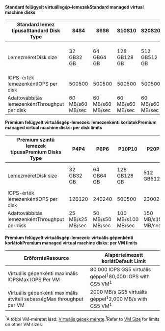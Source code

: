 <span data-ttu-id="406c7-101">**Standard felügyelt virtuálisgép-lemezek**</span><span class="sxs-lookup"><span data-stu-id="406c7-101">**Standard managed virtual machine disks**</span></span>

| <span data-ttu-id="406c7-102">Standard lemez típusa</span><span class="sxs-lookup"><span data-stu-id="406c7-102">Standard Disk Type</span></span>  | <span data-ttu-id="406c7-103">S4</span><span class="sxs-lookup"><span data-stu-id="406c7-103">S4</span></span>               | <span data-ttu-id="406c7-104">S6</span><span class="sxs-lookup"><span data-stu-id="406c7-104">S6</span></span>               | <span data-ttu-id="406c7-105">S10</span><span class="sxs-lookup"><span data-stu-id="406c7-105">S10</span></span>              | <span data-ttu-id="406c7-106">S20</span><span class="sxs-lookup"><span data-stu-id="406c7-106">S20</span></span>              | <span data-ttu-id="406c7-107">S30</span><span class="sxs-lookup"><span data-stu-id="406c7-107">S30</span></span>              | <span data-ttu-id="406c7-108">S40</span><span class="sxs-lookup"><span data-stu-id="406c7-108">S40</span></span>              | <span data-ttu-id="406c7-109">S50</span><span class="sxs-lookup"><span data-stu-id="406c7-109">S50</span></span>              | 
|---------------------|---------------------|---------------------|------------------|------------------|------------------|------------------|------------------| 
| <span data-ttu-id="406c7-110">Lemezméret</span><span class="sxs-lookup"><span data-stu-id="406c7-110">Disk size</span></span>           | <span data-ttu-id="406c7-111">32 GB</span><span class="sxs-lookup"><span data-stu-id="406c7-111">32 GB</span></span>            | <span data-ttu-id="406c7-112">64 GB</span><span class="sxs-lookup"><span data-stu-id="406c7-112">64 GB</span></span>            | <span data-ttu-id="406c7-113">128 GB</span><span class="sxs-lookup"><span data-stu-id="406c7-113">128 GB</span></span>           | <span data-ttu-id="406c7-114">512 GB</span><span class="sxs-lookup"><span data-stu-id="406c7-114">512 GB</span></span>           | <span data-ttu-id="406c7-115">1024 GB (1 TB)</span><span class="sxs-lookup"><span data-stu-id="406c7-115">1024 GB (1 TB)</span></span>   | <span data-ttu-id="406c7-116">2048 GB (2TB)</span><span class="sxs-lookup"><span data-stu-id="406c7-116">2048 GB (2TB)</span></span>    | <span data-ttu-id="406c7-117">4095 GB (4 TB)</span><span class="sxs-lookup"><span data-stu-id="406c7-117">4095 GB (4 TB)</span></span>   | 
| <span data-ttu-id="406c7-118">IOPS-érték lemezenként</span><span class="sxs-lookup"><span data-stu-id="406c7-118">IOPS per disk</span></span>       | <span data-ttu-id="406c7-119">500</span><span class="sxs-lookup"><span data-stu-id="406c7-119">500</span></span>              | <span data-ttu-id="406c7-120">500</span><span class="sxs-lookup"><span data-stu-id="406c7-120">500</span></span>              | <span data-ttu-id="406c7-121">500</span><span class="sxs-lookup"><span data-stu-id="406c7-121">500</span></span>              | <span data-ttu-id="406c7-122">500</span><span class="sxs-lookup"><span data-stu-id="406c7-122">500</span></span>              | <span data-ttu-id="406c7-123">500</span><span class="sxs-lookup"><span data-stu-id="406c7-123">500</span></span>              | <span data-ttu-id="406c7-124">500</span><span class="sxs-lookup"><span data-stu-id="406c7-124">500</span></span>             | <span data-ttu-id="406c7-125">500</span><span class="sxs-lookup"><span data-stu-id="406c7-125">500</span></span>              | 
| <span data-ttu-id="406c7-126">Adattovábbítás lemezenként</span><span class="sxs-lookup"><span data-stu-id="406c7-126">Throughput per disk</span></span> | <span data-ttu-id="406c7-127">60 MB/s</span><span class="sxs-lookup"><span data-stu-id="406c7-127">60 MB/sec</span></span> | <span data-ttu-id="406c7-128">60 MB/s</span><span class="sxs-lookup"><span data-stu-id="406c7-128">60 MB/sec</span></span> | <span data-ttu-id="406c7-129">60 MB/s</span><span class="sxs-lookup"><span data-stu-id="406c7-129">60 MB/sec</span></span> | <span data-ttu-id="406c7-130">60 MB/s</span><span class="sxs-lookup"><span data-stu-id="406c7-130">60 MB/sec</span></span> | <span data-ttu-id="406c7-131">60 MB/s</span><span class="sxs-lookup"><span data-stu-id="406c7-131">60 MB/sec</span></span> | <span data-ttu-id="406c7-132">60 MB/s</span><span class="sxs-lookup"><span data-stu-id="406c7-132">60 MB/sec</span></span> | <span data-ttu-id="406c7-133">60 MB/s</span><span class="sxs-lookup"><span data-stu-id="406c7-133">60 MB/sec</span></span> | 

<span data-ttu-id="406c7-134">**Prémium felügyelt virtuálisgép-lemezek: lemezenkénti korlátok**</span><span class="sxs-lookup"><span data-stu-id="406c7-134">**Premium managed virtual machine disks: per disk limits**</span></span>

| <span data-ttu-id="406c7-135">Prémium szintű lemezek típusa</span><span class="sxs-lookup"><span data-stu-id="406c7-135">Premium Disks Type</span></span>  | <span data-ttu-id="406c7-136">P4</span><span class="sxs-lookup"><span data-stu-id="406c7-136">P4</span></span>    | <span data-ttu-id="406c7-137">P6</span><span class="sxs-lookup"><span data-stu-id="406c7-137">P6</span></span>    | <span data-ttu-id="406c7-138">P10</span><span class="sxs-lookup"><span data-stu-id="406c7-138">P10</span></span>   | <span data-ttu-id="406c7-139">P20</span><span class="sxs-lookup"><span data-stu-id="406c7-139">P20</span></span>   | <span data-ttu-id="406c7-140">P30</span><span class="sxs-lookup"><span data-stu-id="406c7-140">P30</span></span>   | <span data-ttu-id="406c7-141">P40</span><span class="sxs-lookup"><span data-stu-id="406c7-141">P40</span></span>   | <span data-ttu-id="406c7-142">P50</span><span class="sxs-lookup"><span data-stu-id="406c7-142">P50</span></span>   | 
|---------------------|-------|-------|-------|-------|-------|-------|-------|
| <span data-ttu-id="406c7-143">Lemezméret</span><span class="sxs-lookup"><span data-stu-id="406c7-143">Disk size</span></span>           | <span data-ttu-id="406c7-144">32 GB</span><span class="sxs-lookup"><span data-stu-id="406c7-144">32 GB</span></span> | <span data-ttu-id="406c7-145">64 GB</span><span class="sxs-lookup"><span data-stu-id="406c7-145">64 GB</span></span> | <span data-ttu-id="406c7-146">128 GB</span><span class="sxs-lookup"><span data-stu-id="406c7-146">128 GB</span></span>| <span data-ttu-id="406c7-147">512 GB</span><span class="sxs-lookup"><span data-stu-id="406c7-147">512 GB</span></span>            | <span data-ttu-id="406c7-148">1024 GB (1 TB)</span><span class="sxs-lookup"><span data-stu-id="406c7-148">1024 GB (1 TB)</span></span>    | <span data-ttu-id="406c7-149">2048 GB (2 TB)</span><span class="sxs-lookup"><span data-stu-id="406c7-149">2048 GB (2 TB)</span></span>    | <span data-ttu-id="406c7-150">4095 GB (4 TB)</span><span class="sxs-lookup"><span data-stu-id="406c7-150">4095 GB (4 TB)</span></span>    | 
| <span data-ttu-id="406c7-151">IOPS-érték lemezenként</span><span class="sxs-lookup"><span data-stu-id="406c7-151">IOPS per disk</span></span>       | <span data-ttu-id="406c7-152">120</span><span class="sxs-lookup"><span data-stu-id="406c7-152">120</span></span>   | <span data-ttu-id="406c7-153">240</span><span class="sxs-lookup"><span data-stu-id="406c7-153">240</span></span>   | <span data-ttu-id="406c7-154">500</span><span class="sxs-lookup"><span data-stu-id="406c7-154">500</span></span>   | <span data-ttu-id="406c7-155">2300</span><span class="sxs-lookup"><span data-stu-id="406c7-155">2300</span></span>              | <span data-ttu-id="406c7-156">5000</span><span class="sxs-lookup"><span data-stu-id="406c7-156">5000</span></span>              | <span data-ttu-id="406c7-157">7500</span><span class="sxs-lookup"><span data-stu-id="406c7-157">7500</span></span>              | <span data-ttu-id="406c7-158">7500</span><span class="sxs-lookup"><span data-stu-id="406c7-158">7500</span></span>              | 
| <span data-ttu-id="406c7-159">Adattovábbítás lemezenként</span><span class="sxs-lookup"><span data-stu-id="406c7-159">Throughput per disk</span></span> | <span data-ttu-id="406c7-160">25 MB/s</span><span class="sxs-lookup"><span data-stu-id="406c7-160">25 MB/sec</span></span> | <span data-ttu-id="406c7-161">50 MB/s</span><span class="sxs-lookup"><span data-stu-id="406c7-161">50 MB/sec</span></span>  | <span data-ttu-id="406c7-162">100 MB/s</span><span class="sxs-lookup"><span data-stu-id="406c7-162">100 MB/sec</span></span> | <span data-ttu-id="406c7-163">150 MB/s</span><span class="sxs-lookup"><span data-stu-id="406c7-163">150 MB/sec</span></span> | <span data-ttu-id="406c7-164">200 MB/s</span><span class="sxs-lookup"><span data-stu-id="406c7-164">200 MB/sec</span></span> | <span data-ttu-id="406c7-165">250 MB/s</span><span class="sxs-lookup"><span data-stu-id="406c7-165">250 MB/sec</span></span> | <span data-ttu-id="406c7-166">250 MB/s</span><span class="sxs-lookup"><span data-stu-id="406c7-166">250 MB/sec</span></span> |

<span data-ttu-id="406c7-167">**Prémium felügyelt virtuálisgép-lemezek: virtuális gépenkénti korlátok**</span><span class="sxs-lookup"><span data-stu-id="406c7-167">**Premium managed virtual machine disks: per VM limits**</span></span>

| <span data-ttu-id="406c7-168">Erőforrás</span><span class="sxs-lookup"><span data-stu-id="406c7-168">Resource</span></span> | <span data-ttu-id="406c7-169">Alapértelmezett korlát</span><span class="sxs-lookup"><span data-stu-id="406c7-169">Default Limit</span></span> |
| --- | --- |
| <span data-ttu-id="406c7-170">Virtuális gépenkénti maximális IOPS</span><span class="sxs-lookup"><span data-stu-id="406c7-170">Max IOPS Per VM</span></span> |<span data-ttu-id="406c7-171">80 000 IOPS GS5 virtuális géppel<sup>1</sup></span><span class="sxs-lookup"><span data-stu-id="406c7-171">80,000 IOPS with GS5 VM<sup>1</sup></span></span> |
| <span data-ttu-id="406c7-172">Virtuális gépenkénti maximális átviteli sebesség</span><span class="sxs-lookup"><span data-stu-id="406c7-172">Max throughput per VM</span></span> |<span data-ttu-id="406c7-173">2000 MB/s GS5 virtuális géppel<sup>1</sup></span><span class="sxs-lookup"><span data-stu-id="406c7-173">2,000 MB/s with GS5 VM<sup>1</sup></span></span> |

<span data-ttu-id="406c7-174"><sup>1</sup>A többi VM-méretet lásd: [Virtuális gépek mérete](../articles/virtual-machines/linux/sizes.md?toc=%2fazure%2fvirtual-machines%2flinux%2ftoc.json).</span><span class="sxs-lookup"><span data-stu-id="406c7-174"><sup>1</sup>Refer to [VM Size](../articles/virtual-machines/linux/sizes.md?toc=%2fazure%2fvirtual-machines%2flinux%2ftoc.json) for limits on other VM sizes.</span></span> 
